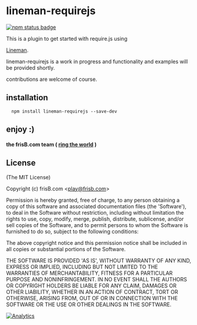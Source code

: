 lineman-requirejs
===

[![npm status badge](https://nodei.co/npm/lineman-requirejs.png?stars=true&downloads=true)](https://nodei.co/npm/lineman-requirejs/)

This is a plugin to get started with require.js using

[Lineman](http://linemanjs.com).

lineman-requirejs is a work in progress and functionality and examples will be provided shortly.

contributions are welcome of course.

## installation

```
  npm install lineman-requirejs --save-dev
```

## enjoy :)

#### the frisB.com team ( [ring the world](http://www.frisb.com "frisB.com") )


## License

(The MIT License)

Copyright (c) frisB.com &lt;play@frisb.com&gt;

Permission is hereby granted, free of charge, to any person obtaining
a copy of this software and associated documentation files (the
'Software'), to deal in the Software without restriction, including
without limitation the rights to use, copy, modify, merge, publish,
distribute, sublicense, and/or sell copies of the Software, and to
permit persons to whom the Software is furnished to do so, subject to
the following conditions:

The above copyright notice and this permission notice shall be
included in all copies or substantial portions of the Software.

THE SOFTWARE IS PROVIDED 'AS IS', WITHOUT WARRANTY OF ANY KIND,
EXPRESS OR IMPLIED, INCLUDING BUT NOT LIMITED TO THE WARRANTIES OF
MERCHANTABILITY, FITNESS FOR A PARTICULAR PURPOSE AND NONINFRINGEMENT.
IN NO EVENT SHALL THE AUTHORS OR COPYRIGHT HOLDERS BE LIABLE FOR ANY
CLAIM, DAMAGES OR OTHER LIABILITY, WHETHER IN AN ACTION OF CONTRACT,
TORT OR OTHERWISE, ARISING FROM, OUT OF OR IN CONNECTION WITH THE
SOFTWARE OR THE USE OR OTHER DEALINGS IN THE SOFTWARE.

[![Analytics](https://ga-beacon.appspot.com/UA-40562957-2/lineman-requirejs/readme)](https://github.com/igrigorik/ga-beacon)
